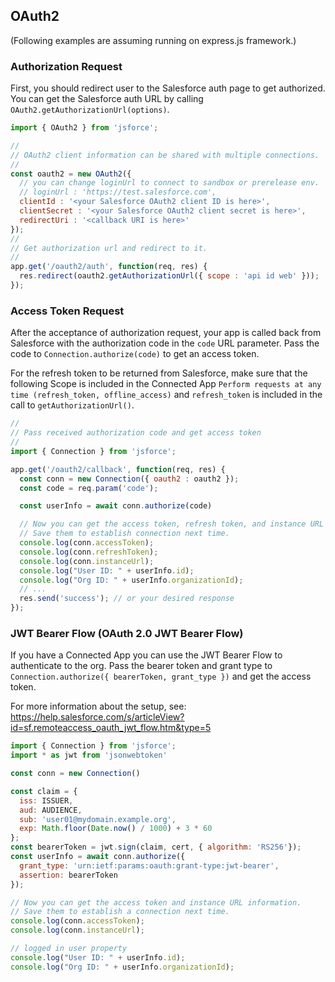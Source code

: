 ## OAuth2

(Following examples are assuming running on express.js framework.)

### Authorization Request

First, you should redirect user to the Salesforce auth page to get authorized. You can get the Salesforce auth URL by calling `OAuth2.getAuthorizationUrl(options)`.

```javascript
import { OAuth2 } from 'jsforce';

//
// OAuth2 client information can be shared with multiple connections.
//
const oauth2 = new OAuth2({
  // you can change loginUrl to connect to sandbox or prerelease env.
  // loginUrl : 'https://test.salesforce.com',
  clientId : '<your Salesforce OAuth2 client ID is here>',
  clientSecret : '<your Salesforce OAuth2 client secret is here>',
  redirectUri : '<callback URI is here>'
});
//
// Get authorization url and redirect to it.
//
app.get('/oauth2/auth', function(req, res) {
  res.redirect(oauth2.getAuthorizationUrl({ scope : 'api id web' }));
});
```

### Access Token Request

After the acceptance of authorization request, your app is called back from Salesforce with the authorization code in the `code` URL parameter. Pass the code to `Connection.authorize(code)` to get an access token.

For the refresh token to be returned from Salesforce, make sure that the following Scope is included in the Connected App `Perform requests at any time (refresh_token, offline_access)`
and `refresh_token` is included in the call to `getAuthorizationUrl()`.

```javascript
//
// Pass received authorization code and get access token
//
import { Connection } from 'jsforce';

app.get('/oauth2/callback', function(req, res) {
  const conn = new Connection({ oauth2 : oauth2 });
  const code = req.param('code');

  const userInfo = await conn.authorize(code)

  // Now you can get the access token, refresh token, and instance URL information.
  // Save them to establish connection next time.
  console.log(conn.accessToken);
  console.log(conn.refreshToken);
  console.log(conn.instanceUrl);
  console.log("User ID: " + userInfo.id);
  console.log("Org ID: " + userInfo.organizationId);
  // ...
  res.send('success'); // or your desired response
});
```

### JWT Bearer Flow (OAuth 2.0 JWT Bearer Flow)

If you have a Connected App you can use the JWT Bearer Flow to authenticate to the org. Pass the bearer token and grant type to `Connection.authorize({ bearerToken, grant_type })` and get the access token.

For more information about the setup, see: https://help.salesforce.com/s/articleView?id=sf.remoteaccess_oauth_jwt_flow.htm&type=5 

```javascript
import { Connection } from 'jsforce';
import * as jwt from 'jsonwebtoken'

const conn = new Connection()

const claim = {
  iss: ISSUER,
  aud: AUDIENCE,
  sub: 'user01@mydomain.example.org',
  exp: Math.floor(Date.now() / 1000) + 3 * 60
};
const bearerToken = jwt.sign(claim, cert, { algorithm: 'RS256'});
const userInfo = await conn.authorize({
  grant_type: 'urn:ietf:params:oauth:grant-type:jwt-bearer',
  assertion: bearerToken
});

// Now you can get the access token and instance URL information.
// Save them to establish a connection next time.
console.log(conn.accessToken);
console.log(conn.instanceUrl);

// logged in user property
console.log("User ID: " + userInfo.id);
console.log("Org ID: " + userInfo.organizationId);
```

